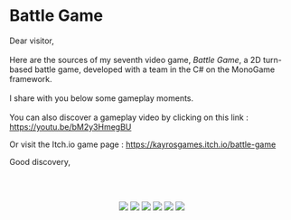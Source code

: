 # Battle Game

Dear visitor,    
<br/>
Here are the sources of my seventh video game, *Battle Game*, a 2D turn-based battle game, developed with a team in the C# on the MonoGame framework.  
<br/>
I share with you below some gameplay moments.  
<br/>
You can also discover a gameplay video by clicking on this link : https://youtu.be/bM2y3HmegBU
<br/>

Or visit the Itch.io game page : https://kayrosgames.itch.io/battle-game
<br/>

Good discovery,  

<br/>

<br/>

<p align="center">
  <img src="https://img.itch.zone/aW1hZ2UvMTkwMjExOS8xMTE4NTkxNS5naWY=/794x1000/MnlnH6.gif" />
  <img src="https://img.itch.zone/aW1hZ2UvMTkwMjExOS8xMTE4NTkxNy5naWY=/794x1000/e41NRU.gif" />
  <img src="https://img.itch.zone/aW1hZ2UvMTkwMjExOS8xMTE4NTkxOS5naWY=/794x1000/S%2B10Ji.gif" />
  <img src="https://img.itch.zone/aW1hZ2UvMTkwMjExOS8xMTE4NTkyMS5naWY=/794x1000/7%2BI9rm.gif" />
  <img src="https://img.itch.zone/aW1hZ2UvMTkwMjExOS8xMTE4NTkyMy5naWY=/794x1000/Mb%2Fdko.gif" />
  <img src="https://img.itch.zone/aW1hZ2UvMTkwMjExOS8xMTE4NTkyNS5naWY=/794x1000/tdsFte.gif" />
</p>
